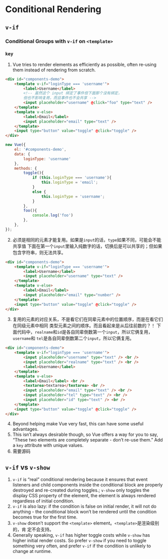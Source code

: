 # Conditional Rendering


## `v-if`
### Conditional Groups with `v-if` on `<template>`

### `key`
1. Vue tries to render elements as efficiently as possible, often re-using them
instead of rendering from scratch.
```html
<div id="components-demo">
    <template v-if="loginType === 'username'">
        <label>Username</label>
        <!-- 虽然这个 input 绑定了事件但下面那个没有绑定，
        但也不影响复用，而且事件也不会共享 -->
        <input placeholder="username" @click="foo" type="text" />
    </template>
    <template v-else>
        <label>Email</label>
        <input placeholder="email" type="text" />
    </template>
    <input type="button" value="toggle" @click="toggle" />
</div>
```
```js
new Vue({
    el: '#components-demo',
    data: {
        loginType: 'username'
    },
    methods: {
        toggle(){
            if (this.loginType === 'username'){
                this.loginType = 'email';
            }
            else {
                this.loginType = 'username';
            }
        },
        foo(){
            console.log('foo')
        },
    },
});
```
2. 必须是相同的元素才能复用。如果是`input`的话，`type`如果不同，可能会不能共享值
下面在第一个`input`里输入纯数字的话，切换后是可以共享的；但如果包含字符串，则无法共享。
```html
<div id="components-demo">
    <template v-if="loginType === 'username'">
        <label>Username</label>
        <input placeholder="username" type="text" />
    </template>
    <template v-else>
        <label>Email</label>
        <input placeholder="email" type="number" />
    </template>
    <input type="button" value="toggle" @click="toggle" />
</div>
```
3. 复用的元素的对应关系，不是看它们在同辈元素中的位置顺序，而是在看它们在同级元素中相同
类型元素之间的顺序。而且看起来是从后往前数的？！
下面代码中，`realname`和`id`是各自同辈倒数第一个`input`，所以它俩复用，`username`和
`tel`是各自同辈倒数第二个`input`，所以它俩复用。
```html
<div id="components-demo">
    <template v-if="loginType === 'username'">
        <input placeholder="username" type="text" /> <br />
        <input placeholder="realname" type="text" /> <br />
        <label>Username</label>
    </template>
    <template v-else>
        <label>Email</label> <br />
        <textarea>textarea</textarea> <br />
        <input placeholder="email" type="text" /> <br />
        <input placeholder="tel" type="text" /> <br />
        <input placeholder="id" type="text" /> <br />
    </template>
    <input type="button" value="toggle" @click="toggle" />
</div>
```
4. Beyond helping make Vue very fast, this can have some useful advantages.
5. This isn’t always desirable though, so Vue offers a way for you to say,
“These two elements are completely separate - don’t re-use them.” Add a `key`
attribute with unique values.
6. 需要源码


## `v-if` vs `v-show`
1. `v-if` is “real” conditional rendering because it ensures that event
listeners and child components inside the conditional block are properly
destroyed and re-created during toggles.; `v-show` only toggles the display CSS
property of the element, the element is always rendered regardless of initial
condition.
2. `v-if` is also lazy: if the condition is false on initial render, it will not
do anything - the conditional block won’t be rendered until the condition
becomes true for the first time.
3. `v-show` doesn’t support the `<template>` element。`<template>`是渲染级别的，肯
定不会支持。
4. Generally speaking, `v-if` has higher toggle costs while `v-show` has higher
initial render costs. So prefer `v-show` if you need to toggle something very
often, and prefer `v-if` if the condition is unlikely to change at runtime.
